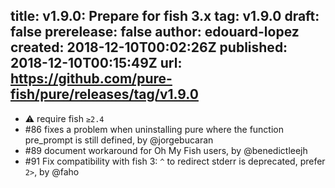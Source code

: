 title:	v1.9.0: Prepare for fish 3.x
tag:	v1.9.0
draft:	false
prerelease:	false
author:	edouard-lopez
created:	2018-12-10T00:02:26Z
published:	2018-12-10T00:15:49Z
url:	https://github.com/pure-fish/pure/releases/tag/v1.9.0
--
* :warning: require fish `≥2.4`
* #86 fixes a problem when uninstalling pure where the function pre_prompt is still defined, by @jorgebucaran 
* #89 document workaround for Oh My Fish users, by @benedictleejh
* #91 Fix compatibility with fish 3: `^` to redirect stderr is deprecated, prefer `2>`, by @faho 
